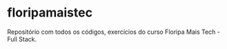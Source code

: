 # floripamaistec
Repositório com todos os códigos, exercícios do curso Floripa Mais Tech - Full Stack.
